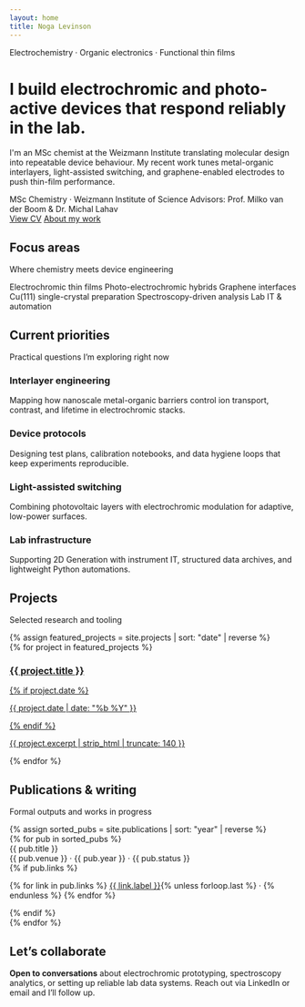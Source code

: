 ```yaml
---
layout: home
title: Noga Levinson
---
```


<div class="hero">
  <p class="hero__eyebrow">Electrochemistry · Organic electronics · Functional thin films</p>
  <h1 class="hero__title">I build electrochromic and photo-active devices that respond reliably in the lab.</h1>
  <p class="hero__lede">
    I'm an MSc chemist at the Weizmann Institute translating molecular design into repeatable device behaviour. My recent work
    tunes metal-organic interlayers, light-assisted switching, and graphene-enabled electrodes to push thin-film performance.
  </p>
  <div class="hero__meta">
    <span>MSc Chemistry · Weizmann Institute of Science</span>
    <span>Advisors: Prof. Milko van der Boom &amp; Dr. Michal Lahav</span>
  </div>
  <div class="hero__actions">
    <a class="button button--primary" href="/cv/">View CV</a>
    <a class="button button--ghost" href="/about/">About my work</a>
  </div>
</div>

<section class="section">
  <div class="section__header">
    <h2 class="section__title">Focus areas</h2>
    <p class="section__subtitle">Where chemistry meets device engineering</p>
  </div>
  <div class="tag-grid">
    <span class="tag">Electrochromic thin films</span>
    <span class="tag">Photo-electrochromic hybrids</span>
    <span class="tag">Graphene interfaces</span>
    <span class="tag">Cu(111) single-crystal preparation</span>
    <span class="tag">Spectroscopy-driven analysis</span>
    <span class="tag">Lab IT &amp; automation</span>
  </div>
</section>

<section class="section">
  <div class="section__header">
    <h2 class="section__title">Current priorities</h2>
    <p class="section__subtitle">Practical questions I’m exploring right now</p>
  </div>
  <div class="highlight-grid">
    <div class="card">
      <h3 class="card__title">Interlayer engineering</h3>
      <p class="card__body">
        Mapping how nanoscale metal-organic barriers control ion transport, contrast, and lifetime in electrochromic stacks.
      </p>
    </div>
    <div class="card">
      <h3 class="card__title">Device protocols</h3>
      <p class="card__body">
        Designing test plans, calibration notebooks, and data hygiene loops that keep experiments reproducible.
      </p>
    </div>
    <div class="card">
      <h3 class="card__title">Light-assisted switching</h3>
      <p class="card__body">
        Combining photovoltaic layers with electrochromic modulation for adaptive, low-power surfaces.
      </p>
    </div>
    <div class="card">
      <h3 class="card__title">Lab infrastructure</h3>
      <p class="card__body">
        Supporting 2D Generation with instrument IT, structured data archives, and lightweight Python automations.
      </p>
    </div>
  </div>
</section>

<section class="section">
  <div class="section__header">
    <h2 class="section__title">Projects</h2>
    <p class="section__subtitle">Selected research and tooling</p>
  </div>
  {% assign featured_projects = site.projects | sort: "date" | reverse %}
  <div class="project-grid">
    {% for project in featured_projects %}
    <a class="card" href="{{ project.url | relative_url }}">
      <h3 class="card__title">{{ project.title }}</h3>
      {% if project.date %}
      <p class="card__meta">{{ project.date | date: "%b %Y" }}</p>
      {% endif %}
      <p class="card__body">{{ project.excerpt | strip_html | truncate: 140 }}</p>
    </a>
    {% endfor %}
  </div>
</section>

<section class="section">
  <div class="section__header">
    <h2 class="section__title">Publications &amp; writing</h2>
    <p class="section__subtitle">Formal outputs and works in progress</p>
  </div>
  {% assign sorted_pubs = site.publications | sort: "year" | reverse %}
  <div class="publication-list">
    {% for pub in sorted_pubs %}
    <div class="publication-item">
      <div class="pub-title">{{ pub.title }}</div>
      <div class="pub-meta">{{ pub.venue }} · {{ pub.year }} · {{ pub.status }}</div>
      {% if pub.links %}
      <p>
        {% for link in pub.links %}
          <a href="{{ link.url }}">{{ link.label }}</a>{% unless forloop.last %} · {% endunless %}
        {% endfor %}
      </p>
      {% endif %}
    </div>
    {% endfor %}
  </div>
</section>

<section class="section">
  <div class="section__header">
    <h2 class="section__title">Let’s collaborate</h2>
  </div>
  <div class="callout">
    <strong>Open to conversations</strong> about electrochromic prototyping, spectroscopy analytics, or setting up reliable lab data
    systems. Reach out via LinkedIn or email and I’ll follow up.
  </div>
</section>
